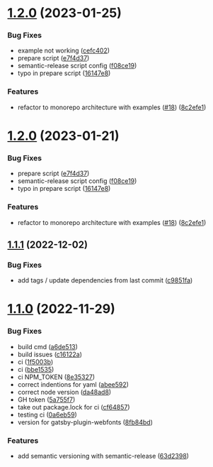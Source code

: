 # [1.2.0](https://github.com/trentschnee/gatsby-theme-joy-ui/compare/v1.1.1...v1.2.0) (2023-01-25)


### Bug Fixes

* example not working ([cefc402](https://github.com/trentschnee/gatsby-theme-joy-ui/commit/cefc4020e13a0e2d28c1c22ba3e6ea28b21582c7))
* prepare script ([e7f4d37](https://github.com/trentschnee/gatsby-theme-joy-ui/commit/e7f4d3717e25d4c0b41a6f20c85137e148f4d8ff))
* semantic-release script config ([f08ce19](https://github.com/trentschnee/gatsby-theme-joy-ui/commit/f08ce1932754ffbaa5e59c19ac9f1644f99af763))
* typo in prepare script ([16147e8](https://github.com/trentschnee/gatsby-theme-joy-ui/commit/16147e8e8e7ebe3abcd89665012ebeb86f153da0))


### Features

* refactor to monorepo architecture with examples ([#18](https://github.com/trentschnee/gatsby-theme-joy-ui/issues/18)) ([8c2efe1](https://github.com/trentschnee/gatsby-theme-joy-ui/commit/8c2efe1c63de5881b2dc6e0d6120fcdf7fff3337))

# [1.2.0](https://github.com/trentschnee/gatsby-theme-joy-ui/compare/v1.1.1...v1.2.0) (2023-01-21)


### Bug Fixes

* prepare script ([e7f4d37](https://github.com/trentschnee/gatsby-theme-joy-ui/commit/e7f4d3717e25d4c0b41a6f20c85137e148f4d8ff))
* semantic-release script config ([f08ce19](https://github.com/trentschnee/gatsby-theme-joy-ui/commit/f08ce1932754ffbaa5e59c19ac9f1644f99af763))
* typo in prepare script ([16147e8](https://github.com/trentschnee/gatsby-theme-joy-ui/commit/16147e8e8e7ebe3abcd89665012ebeb86f153da0))


### Features

* refactor to monorepo architecture with examples ([#18](https://github.com/trentschnee/gatsby-theme-joy-ui/issues/18)) ([8c2efe1](https://github.com/trentschnee/gatsby-theme-joy-ui/commit/8c2efe1c63de5881b2dc6e0d6120fcdf7fff3337))

## [1.1.1](https://github.com/trentschnee/gatsby-theme-joy-ui/compare/v1.1.0...v1.1.1) (2022-12-02)


### Bug Fixes

* add tags / update dependencies from last commit ([c9851fa](https://github.com/trentschnee/gatsby-theme-joy-ui/commit/c9851fa03fbd82afa917e402351a44149b5e531f))

# [1.1.0](https://github.com/trentschnee/gatsby-theme-joy-ui/compare/v1.0.0...v1.1.0) (2022-11-29)


### Bug Fixes

* build cmd ([a6de513](https://github.com/trentschnee/gatsby-theme-joy-ui/commit/a6de5133e81e1dc537896baf9a63f0f0a3e67031))
* build issues ([c16122a](https://github.com/trentschnee/gatsby-theme-joy-ui/commit/c16122ada2d1604dd086a4f7e413b13868cbbea7))
* ci ([1f5003b](https://github.com/trentschnee/gatsby-theme-joy-ui/commit/1f5003ba09b0339b41a5aef5aaa4cf4a4abedb9c))
* ci ([bbe1535](https://github.com/trentschnee/gatsby-theme-joy-ui/commit/bbe1535a985b855de273116da1c4643a704a76cb))
* ci NPM_TOKEN ([8e35327](https://github.com/trentschnee/gatsby-theme-joy-ui/commit/8e35327e075da30e3594b32587ead9344383fc81))
* correct indentions for yaml ([abee592](https://github.com/trentschnee/gatsby-theme-joy-ui/commit/abee592fe7a2124dbe2f117155f4b6491d76e166))
* correct node version ([da48ad8](https://github.com/trentschnee/gatsby-theme-joy-ui/commit/da48ad828d59bcf8b050372559b3eb98b96eb44c))
* GH token ([5a755f7](https://github.com/trentschnee/gatsby-theme-joy-ui/commit/5a755f7a2814902aa4c73c7adcb528da53a8f52d))
* take out package.lock for ci ([cf64857](https://github.com/trentschnee/gatsby-theme-joy-ui/commit/cf64857530fbd3dc31704446e37854ddd6024ecf))
* testing ci ([0a6eb59](https://github.com/trentschnee/gatsby-theme-joy-ui/commit/0a6eb59a11e10cbf62ba5f8e916738fe2b8367c1))
* version for gatsby-plugin-webfonts ([8fb84bd](https://github.com/trentschnee/gatsby-theme-joy-ui/commit/8fb84bdffe2d6eb7218d8442796e7761b9e4ca10))


### Features

* add semantic versioning with semantic-release ([63d2398](https://github.com/trentschnee/gatsby-theme-joy-ui/commit/63d2398017cc9f0977fc8439f15c51f2fccc3b7f))
